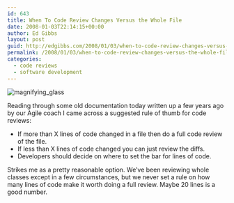 ```yaml
---
id: 643
title: When To Code Review Changes Versus the Whole File
date: 2008-01-03T22:14:15+00:00
author: Ed Gibbs
layout: post
guid: http://edgibbs.com/2008/01/03/when-to-code-review-changes-versus-the-whole-file/
permalink: /2008/01/03/when-to-code-review-changes-versus-the-whole-file/
categories:
  - code reviews
  - software development
---
```

<div>
  <img src="http://edgibbs.com/images/magnifying_glass.jpg" alt="magnifying_glass" border="0" />
</div>

Reading through some old documentation today written up a few years ago by our Agile coach I came across a suggested rule of thumb for code reviews:

  * If more than X lines of code changed in a file then do a full code review of the file.
  * If less than X lines of code changed you can just review the diffs.
  * Developers should decide on where to set the bar for lines of code.

Strikes me as a pretty reasonable option. We&#8217;ve been reviewing whole classes except in a few circumstances, but we never set a rule on how many lines of code make it worth doing a full review. Maybe 20 lines is a good number.